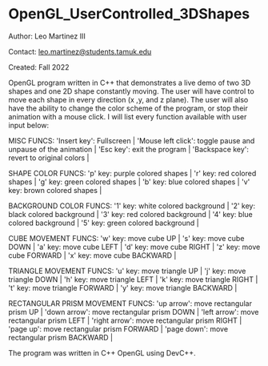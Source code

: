 # OpenGL_UserControlled_3DShapes

Author: Leo Martinez III

Contact: [leo.martinez@students.tamuk.edu](mailto:leo.martinez@students.tamuk.edu)

Created: Fall 2022

OpenGL program written in C++ that demonstrates a live demo of two 3D shapes and one 2D shape constantly moving. The user will have control to move each shape in every direction (x ,y, and z plane). The user will also have the ability to change the color scheme of the program, or stop their animation with a mouse click.
I will list every function available with user input below:

MISC FUNCS:
'Insert key': Fullscreen |
'Mouse left click': toggle pause and unpause of the animation |
'Esc key': exit the program |
'Backspace key': revert to original colors |

SHAPE COLOR FUNCS:
'p' key: purple colored shapes |
'r' key: red colored shapes |
'g' key: green colored shapes |
'b' key: blue colored shapes |
'v' key: brown colored shapes |

BACKGROUND COLOR FUNCS:
'1' key: white colored background |
'2' key: black colored background |
'3' key: red colored background |
'4' key: blue colored background |
'5' key: green colored background |

CUBE MOVEMENT FUNCS:
'w' key: move cube UP |
's' key: move cube DOWN |
'a' key: move cube LEFT |
'd' key: move cube RIGHT |
'z' key: move cube FORWARD |
'x' key: move cube BACKWARD |

TRIANGLE MOVEMENT FUNCS:
'u' key: move triangle UP |
'j' key: move triangle DOWN |
'h' key: move triangle LEFT |
'k' key: move triangle RIGHT |
't' key: move triangle FORWARD |
'y' key: move triangle BACKWARD |

RECTANGULAR PRISM MOVEMENT FUNCS:
'up arrow': move rectangular prism UP |
'down arrow': move rectangular prism DOWN |
'left arrow': move rectangular prism LEFT |
'right arrow': move rectangular prism RIGHT |
'page up': move rectangular prism FORWARD |
'page down': move rectangular prism BACKWARD |

The program was written in C++ OpenGL using DevC++.
